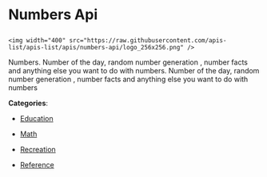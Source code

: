 # Numbers Api<p align="center">
    <img width="400" src="https://raw.githubusercontent.com/apis-list/apis-list/apis/numbers-api/logo_256x256.png" />
</p>

Numbers.  Number of the day, random number generation , number facts and anything else you want to do with numbers. Number of the day, random number generation , number facts and anything else you want to do with numbers

**Categories**:

- [Education](https://github/apis-list/apis-list#education)

- [Math](https://github/apis-list/apis-list#math)

- [Recreation](https://github/apis-list/apis-list#recreation)

- [Reference](https://github/apis-list/apis-list#reference)






